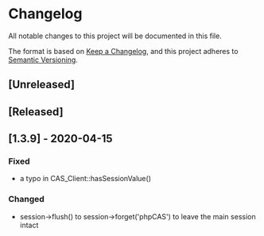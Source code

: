 # Changelog
All notable changes to this project will be documented in this file.

The format is based on [Keep a Changelog](https://keepachangelog.com/en/1.0.0/),
and this project adheres to [Semantic Versioning](https://semver.org/spec/v2.0.0.html).

## [Unreleased]

## [Released]

## [1.3.9] - 2020-04-15
### Fixed
- a typo in CAS_Client::hasSessionValue()

### Changed
- session->flush() to session->forget('phpCAS') to leave the main session intact

